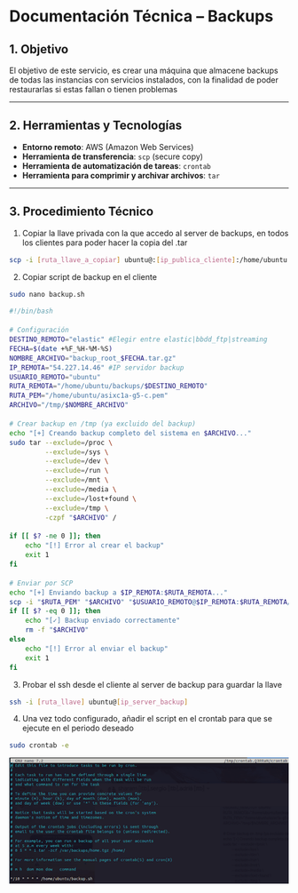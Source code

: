 # Documentación Técnica – Backups

## 1. Objetivo

El objetivo de este servicio, es crear una máquina que almacene backups de todas las instancias con servicios instalados, con la finalidad de poder restaurarlas si estas fallan o tienen problemas

---

## 2. Herramientas y Tecnologías

- **Entorno remoto**: AWS (Amazon Web Services)
- **Herramienta de transferencia**: `scp` (secure copy)
- **Herramienta de automatización de tareas**: `crontab`
- **Herramienta para comprimir y archivar archivos**: `tar`

---

## 3. Procedimiento Técnico

1. Copiar la llave privada con la que accedo al server de backups, en todos los clientes para poder hacer la copia del .tar

```bash
scp -i [ruta_llave_a_copiar] ubuntu@:[ip_publica_cliente]:/home/ubuntu
```

2. Copiar script de backup en el cliente

```bash
sudo nano backup.sh
```

```bash
#!/bin/bash

# Configuración
DESTINO_REMOTO="elastic" #Elegir entre elastic|bbdd_ftp|streaming
FECHA=$(date +%F_%H-%M-%S)
NOMBRE_ARCHIVO="backup_root_$FECHA.tar.gz"
IP_REMOTA="54.227.14.46" #IP servidor backup
USUARIO_REMOTO="ubuntu"
RUTA_REMOTA="/home/ubuntu/backups/$DESTINO_REMOTO"
RUTA_PEM="/home/ubuntu/asixc1a-g5-c.pem"
ARCHIVO="/tmp/$NOMBRE_ARCHIVO"

# Crear backup en /tmp (ya excluido del backup)
echo "[+] Creando backup completo del sistema en $ARCHIVO..."
sudo tar --exclude=/proc \
         --exclude=/sys \
         --exclude=/dev \
         --exclude=/run \
         --exclude=/mnt \
         --exclude=/media \
         --exclude=/lost+found \
         --exclude=/tmp \
         -czpf "$ARCHIVO" /

if [[ $? -ne 0 ]]; then
    echo "[!] Error al crear el backup"
    exit 1
fi

# Enviar por SCP
echo "[+] Enviando backup a $IP_REMOTA:$RUTA_REMOTA..."
scp -i "$RUTA_PEM" "$ARCHIVO" "$USUARIO_REMOTO@$IP_REMOTA:$RUTA_REMOTA/"
if [[ $? -eq 0 ]]; then
    echo "[✓] Backup enviado correctamente"
    rm -f "$ARCHIVO"
else
    echo "[!] Error al enviar el backup"
    exit 1
fi
```

3. Probar el ssh desde el cliente al server de backup para guardar la llave

```bash
ssh -i [ruta_llave] ubuntu@[ip_server_backup]
```

4. Una vez todo configurado, añadir el script en el crontab para que se ejecute en el periodo deseado

```bash
sudo crontab -e
```

![Texto alternativo](/assets/other/crontab.png)
